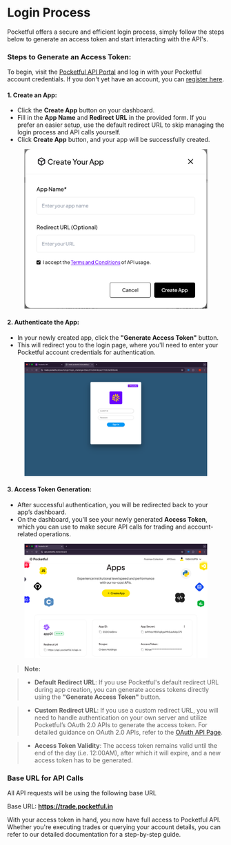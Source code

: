 # **Login Process**

Pocketful offers a secure and efficient login process, simply follow the steps below to generate an access token and start interacting with the API's.

### Steps to Generate an Access Token:

To begin, visit the <a href="https://api.pocketful.in/login" target="_blank">Pocketful API Portal</a> and log in with your Pocketful account credentials. If you don't yet have an account, you can <a href="https://web.pocketful.in/kyc/" target="_blank">register here</a>. 


#### 1. **Create an App:**
- Click the **Create App** button on your dashboard.
- Fill in the **App Name** and **Redirect URL** in the provided form. If you prefer an easier setup, use the default redirect URL to skip managing the login process and API calls yourself.
- Click **Create App** button, and your app will be successfully created.

<figure markdown>
<p align="center"><img src="../images/createapp.png" alt="Dashboard" width="450"/></p>
</figure>

#### 2. **Authenticate the App:**
- In your newly created app, click the **"Generate Access Token"** button.
- This will redirect you to the login page, where you'll need to enter your Pocketful account credentials for authentication.

<figure markdown>
<p align="center"><img src="../images/authorization.png" alt="Login Page" width="450"/></p>
</figure>

#### 3. **Access Token Generation:**
- After successful authentication, you will be redirected back to your app’s dashboard.
- On the dashboard, you’ll see your newly generated **Access Token**, which you can use to make secure API calls for trading and account-related operations.

<figure markdown>
<p align="center"><img src="../images/accesstoken.png" alt="Login Page" width="450"/></p>
</figure>

> **Note:** 

> - **Default Redirect URL**: If you use Pocketful's default redirect URL during app creation, you can generate access tokens directly using the **"Generate Access Token"** button.

> - **Custom Redirect URL**: If you use a custom redirect URL, you will need to handle authentication on your own server and utilize Pocketful’s OAuth 2.0 APIs to generate the access token. For detailed guidance on OAuth 2.0 APIs, refer to the <a href="Oauth-Login.html" target="_blank">OAuth API Page</a>.

> - **Access Token Validity**: The access token remains valid until the end of the day (i.e. 12:00AM), after which it will expire, and a new access token has to be generated.


### Base URL for API Calls

All API requests will be using the following base URL

Base URL: **https://trade.pocketful.in**

With your access token in hand, you now have full access to Pocketful API. Whether you're executing trades or querying your account details, you can refer to our detailed documentation for a step-by-step guide.
